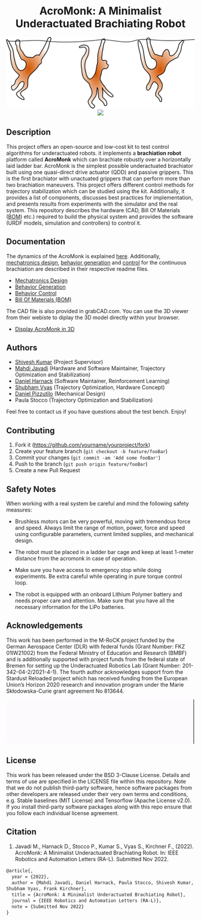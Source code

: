 <div align="center">

# AcroMonk: A Minimalist Underactuated Brachiating Robot
</div>

<div align="center">
<img width="605" src="hardware/images/poster_new.png" />
</div>


<div align="center">
<img width="605" src="hardware/images/5x-tvlqr.gif" />
</div>

## Description
This project offers an open-source and low-cost kit to test control algorithms 
for underactuated robots. 
it implements a **brachiation robot** platform called **AcroMonk** which 
can brachiate robustly over a horizontally laid ladder bar. AcroMonk is 
the simplest possible underactuated brachiator built using one quasi-direct 
drive actuator (QDD) and passive grippers. This is the first brachiator with 
unactuated grippers that can perform more than two brachiation maneuvers. 
This project offers different control methods for trajectory stabilization 
which can be studied using the kit. Additionally, it provides a list of 
components, discusses best practices for implementation, and presents results 
from experiments with the simulator and the real system. This repository 
describes the hardware (CAD, Bill Of Materials ([BOM](hardware/bills-of-materials.md)) etc.) required to build 
the physical system and provides the software (URDF models, simulation and controllers) to control it.


## Documentation

The dynamics of the AcroMonk is explained [here](hardware/acrm-equations.md). Additionally, [mechatronics design](hardware/testbench-description.md), [behavior generation](software/python/simulation/behavior_generation/README.md) and [control](software/python/simulation/behavior_control/README.md) for the continuous brachiation are described in their respective readme files.

* [Mechatronics Design](hardware/testbench-description.md)
* [Behavior Generation](software/python/simulation/behavior_generation/README.md)
* [Behavior Control](software/python/simulation/behavior_control/README.md)
* [Bill Of Materials (BOM)](hardware/bills-of-materials.md)

The CAD file is also provided in grabCAD.com. You can use the 3D viewer from their webiste to diplay the 3D model directly within your browser.
 - [Display AcroMonk in 3D](https://grabcad.com/library/acromonk-1)
## Authors #

* [Shivesh Kumar](https://robotik.dfki-bremen.de/en/about-us/staff/shku02.html) (Project Supervisor)
* [Mahdi Javadi](https://robotik.dfki-bremen.de/en/about-us/staff/maja04/) (Hardware and Software Maintainer, Trajectory Optimization and Stabilization)
* [Daniel Harnack](https://robotik.dfki-bremen.de/en/about-us/staff/daha03.html) (Software Maintainer, Reinforcement Learning)
* [Shubham Vyas](https://robotik.dfki-bremen.de/en/about-us/staff/shvy01/) (Trajectory Optimization, Hardware Concept)
* [Daniel Pizzutilo](https://robotik.dfki-bremen.de/de/ueber-uns/mitarbeiter/dapi01.html) (Mechanical Design)
* Paula Stocco (Trajectory Optimization and Stabilization)

Feel free to contact us if you have questions about the test bench. Enjoy!

## Contributing

1. Fork it (<https://github.com/yourname/yourproject/fork>)
2. Create your feature branch (`git checkout -b feature/fooBar`)
3. Commit your changes (`git commit -am 'Add some fooBar'`)
4. Push to the branch (`git push origin feature/fooBar`)
5. Create a new Pull Request


## Safety Notes #

When working with a real system be careful and mind the following safety measures:

* Brushless motors can be very powerful, moving with tremendous force and speed. Always limit the range of motion, power, force and speed using configurable parameters, current limited supplies, and mechanical design.

* The robot must be placed in a ladder bar cage and keep at least 1-meter distance from the acromonk in case of operation.  

* Make sure you have access to emergency stop while doing experiments. Be extra careful while operating in pure torque control loop.

* The robot is equipped with an onboard Lithium Polymer battery and needs proper care and attention. Make sure that you have all the necessary information for the LiPo batteries.

## Acknowledgements #
This work has been performed in the M-RoCK project funded by the
German Aerospace Center (DLR) with federal funds (Grant Number: FKZ 01IW21002)
from the Federal Ministry of Education and Research (BMBF) and is additionally
supported with project funds from the federal state of Bremen for setting up
the Underactuated Robotics Lab (Grant Number: 201-342-04-2/2021-4-1). The fourth author acknowledges support from the Stardust Reloaded project which has received funding from the European Union’s Horizon 2020 research and innovation program under the Marie Skłodowska-Curie grant agreement No 813644.
<div align="center">
<img width="500" src="hardware/images/Logo_Underactuated_Lab.gif" />
</div>

## License

This work has been released under the BSD 3-Clause License. Details and terms of use are specified in the LICENSE file within this repository. Note that we do not publish third-party software, hence software packages from other developers are released under their very own terms and conditions, e.g. Stable baselines (MIT License) and Tensorflow (Apache License v2.0). If you install third-party software packages along with this repo ensure  that you follow each individual license agreement.   

## Citation

1. Javadi M., Harnack D., Stocco P., Kumar S., Vyas S., Kirchner F., (2022). AcroMonk: A Minimalist Underactuated Brachiating Robot. In: IEEE Robotics and Automation Letters (RA-L). Submitted Nov 2022.
```
@article{,
  year = {2022},
  author = {Mahdi Javadi, Daniel Harnack, Paula Stocco, Shivesh Kumar, Shubham Vyas, Frank Kirchner},
  title = {AcroMonk: A Minimalist Underactuated Brachiating Robot},
  journal = {IEEE Robotics and Automation Letters (RA-L)},
  note = {Submitted Nov 2022}
}
```
